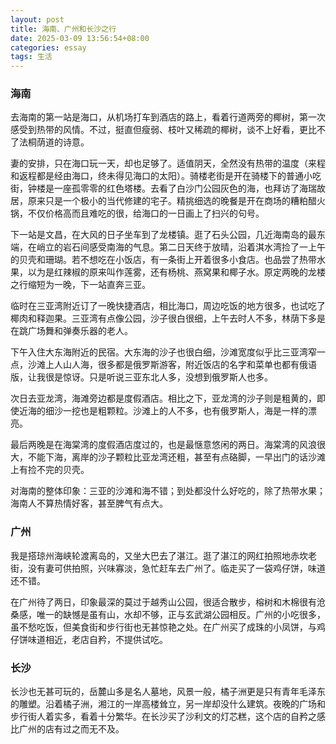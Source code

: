 ```yaml
---
layout: post
title: 海南、广州和长沙之行
date: 2025-03-09 13:56:54+08:00
categories: essay
tags: 生活
---
```


### 海南

去海南的第一站是海口，从机场打车到酒店的路上，看着行道两旁的椰树，第一次感受到热带的风情。不过，挺直但瘦弱、枝叶又稀疏的椰树，谈不上好看，更比不了法桐荫道的诗意。

妻的安排，只在海口玩一天，却也足够了。适值阴天，全然没有热带的温度（来程和返程都是经由海口，终未得见海口的太阳）。骑楼老街是开在骑楼下的普通小吃街，钟楼是一座孤零零的红色塔楼。去看了白沙门公园灰色的海，也拜访了海瑞故居，原来只是一个极小的当代修建的宅子。精挑细选的晚餐是开在商场的糟粕醋火锅，不仅价格高而且难吃的很，给海口的一日画上了扫兴的句号。

下一站是文昌，在大风的日子坐车到了龙楼镇。逛了石头公园，几近海南岛的最东端，在峭立的岩石间感受南海的气息。第二日天终于放晴，沿着淇水湾捡了一上午的贝壳和珊瑚。若不想吃在小饭店，有一条街上开着很多小食店。也品尝了热带水果，以为是红辣椒的原来叫作莲雾，还有杨桃、燕窝果和椰子水。原定两晚的龙楼之行缩短为一晚，下一站直奔三亚。

临时在三亚湾附近订了一晚快捷酒店，相比海口，周边吃饭的地方很多，也试吃了椰肉和释迦果。三亚湾有点像公园，沙子很白很细，上午去时人不多，林荫下多是在跳广场舞和弹奏乐器的老人。

下午入住大东海附近的民宿。大东海的沙子也很白细，沙滩宽度似乎比三亚湾窄一点，沙滩上人山人海，很多都是俄罗斯游客，附近饭店的名字和菜单也都有俄语版，让我很是惊讶。只是听说三亚东北人多，没想到俄罗斯人也多。

次日去亚龙湾，海滩旁边都是度假酒店。相比之下，亚龙湾的沙子则是粗黄的，即使近海的细沙一挖也是粗颗粒。沙滩上的人不多，也有俄罗斯人，海是一样的漂亮。

最后两晚是在海棠湾的度假酒店度过的，也是最惬意悠闲的两日。海棠湾的风浪很大，不能下海，离岸的沙子颗粒比亚龙湾还粗，甚至有点硌脚，一早出门的话沙滩上有捡不完的贝壳。

对海南的整体印象：三亚的沙滩和海不错；到处都没什么好吃的，除了热带水果；海南人不算热情好客，甚至脾气有点大。

### 广州

我是搭琼州海峡轮渡离岛的，又坐大巴去了湛江。逛了湛江的网红拍照地赤坎老街，没有妻可供拍照，兴味寡淡，急忙赶车去广州了。临走买了一袋鸡仔饼，味道还不错。

在广州待了两日，印象最深的莫过于越秀山公园，很适合散步，榕树和木棉很有沧桑感，唯一的缺憾是虽有山，水却不够，正与玄武湖公园相反。广州的小吃很多，虽不愁吃饭，但美食街和步行街也无甚惊艳之处。在广州买了成珠的小凤饼，与鸡仔饼味道相近，老店自矜，不提供试吃。

### 长沙

长沙也无甚可玩的，岳麓山多是名人墓地，风景一般，橘子洲更是只有青年毛泽东的雕塑。沿着橘子洲，湘江的一岸高楼耸立，另一岸却没什么建筑。夜晚的广场和步行街人着实多，看着十分繁华。在长沙买了沙利文的灯芯糕，这个店的自矜之感比广州的店有过之而无不及。

